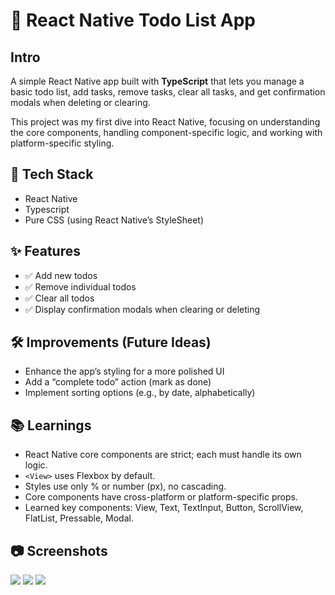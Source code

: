 # 📱 React Native Todo List App

## Intro
A simple React Native app built with **TypeScript** that lets you manage a basic todo list, add tasks, remove tasks, clear all tasks, and get confirmation modals when deleting or clearing.

This project was my first dive into React Native, focusing on understanding the core components, handling component-specific logic, and working with platform-specific styling.

## 🚀 Tech Stack
- React Native
- Typescript
- Pure CSS (using React Native’s StyleSheet)

## ✨ Features
- ✅ Add new todos
- ✅ Remove individual todos
- ✅ Clear all todos
- ✅ Display confirmation modals when clearing or deleting

## 🛠️ Improvements (Future Ideas)
- Enhance the app’s styling for a more polished UI
- Add a “complete todo” action (mark as done)
- Implement sorting options (e.g., by date, alphabetically)

## 📚 Learnings
- React Native core components are strict; each must handle its own logic.
- `<View>` uses Flexbox by default.
- Styles use only % or number (px), no cascading.
- Core components have cross-platform or platform-specific props.
- Learned key components: View, Text, TextInput, Button, ScrollView, FlatList, Pressable, Modal.

## 📷 Screenshots
<div>
    <img src="./assets/app_preview/photo_5825813551942584501_y.jpg"/>
    <img src="./assets/app_preview/photo_5825813551942584502_y.jpg"/>
    <img src="./assets/app_preview/photo_5825813551942584503_y.jpg"/>
</div>